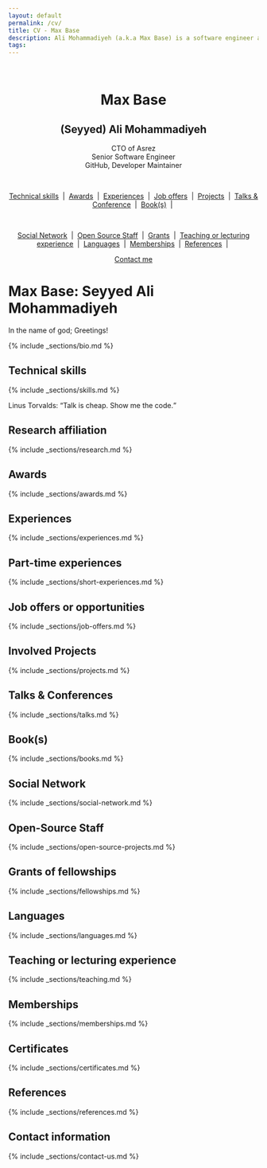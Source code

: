 ```yaml
---
layout: default
permalink: /cv/
title: CV - Max Base
description: Ali Mohammadiyeh (a.k.a Max Base) is a software engineer and open-source maintainer.
tags:
---
```


<center>
  <br>
  <h1>Max Base</h1>
  <h2>(Seyyed) Ali Mohammadiyeh</h2>
  <p>
    CTO of Asrez
    <br>
    Senior Software Engineer
    <br>
    GitHub, Developer Maintainer
  </p>

  <br>

  <a href="#technical-skills">Technical skills</a>
  &nbsp;|&nbsp;
  <a href="#awards">Awards</a>
  &nbsp;|&nbsp;
  <a href="#experiences">Experiences</a>
  &nbsp;|&nbsp;
  <a href="#job-offers-or-opportunities">Job offers</a>
  &nbsp;|&nbsp;
  <a href="#involved-projects">Projects</a>
  &nbsp;|&nbsp;
  <a href="#talks--conferences">Talks & Conference</a>
  &nbsp;|&nbsp;
  <a href="#books">Book(s)</a>
  &nbsp;|&nbsp;

  <br>

  <a href="#social-network">Social Network</a>
  &nbsp;|&nbsp;
  <a href="#open-source-staff">Open Source Staff</a>
  &nbsp;|&nbsp;
  <a href="#grants-of-fellowships">Grants</a>
  &nbsp;|&nbsp;
  <a href="#teaching-or-lecturing-experience">Teaching or lecturing experience</a>
  &nbsp;|&nbsp;
  <a href="#languages">Languages</a>
  &nbsp;|&nbsp;
  <a href="#memberships">Memberships</a>
  &nbsp;|&nbsp;
  <a href="#references">References</a>
  &nbsp;|&nbsp;
  <br>

  <a href="#contact-me">Contact me</a>
</center>

Max Base: Seyyed Ali Mohammadiyeh
=================================

In the name of god; Greetings!

{% include _sections/bio.md %}

Technical skills
----------------

{% include _sections/skills.md %}

Linus Torvalds: <q>Talk is cheap. Show me the code.</q>

Research affiliation
--------------------

{% include _sections/research.md %}

Awards
------

{% include _sections/awards.md %}

Experiences
-----------

{% include _sections/experiences.md %}

Part-time experiences
---------------------

{% include _sections/short-experiences.md %}

Job offers or opportunities
---------------------------

{% include _sections/job-offers.md %}

Involved Projects
-----------------

{% include _sections/projects.md %}

Talks & Conferences
-------------------

{% include _sections/talks.md %}

Book(s)
-------

{% include _sections/books.md %}

Social Network
--------------------------

{% include _sections/social-network.md %}

Open-Source Staff
------------------------

{% include _sections/open-source-projects.md %}

Grants of fellowships
---------------------

{% include _sections/fellowships.md %}

Languages
---------

{% include _sections/languages.md %}

Teaching or lecturing experience
--------------------------------

{% include _sections/teaching.md %}

Memberships
-----------

{% include _sections/memberships.md %}

Certificates
------------

{% include _sections/certificates.md %}

References
-----------

{% include _sections/references.md %}

Contact information
----------

{% include _sections/contact-us.md %}
